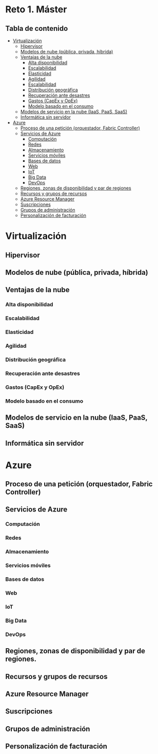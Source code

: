 <link rel="stylesheet" href="styles.css">
<h1>Reto 1. Máster</h1>

## Tabla de contenido
- [Virtualización](#Virtualización)
  - [Hipervisor](#Hipervisor)
  - [Modelos de nube (pública, privada, híbrida)](#Modelos-de-nube-(pública,-privada,-híbrida))
  - [Ventajas de la nube](#Ventajas-de-la-nube)
    - [Alta disponibilidad](#Alta-disponibilidad)
    - [Escalabilidad](#Escalabilidad)
    - [Elasticidad](#Elasticidad)
    - [Agilidad](#Agilidad)
    - [Escalabilidad](#Escalabilidad)
    - [Distribución geográfica](#Distribución-geográfica)
    - [Recuperación ante desastres](#Recuperación-ante-desastres)
    - [Gastos (CapEx y OpEx)](#Gastos-(CapEx-y-OpEx))
    - [Modelo basado en el consumo](#Modelo-basado-en-el-consumo)
  - [Modelos de servicio en la nube (IaaS, PaaS, SaaS)](#Modelos-de-servicio-en-la-nube-(IaaS,-PaaS,-SaaS))
  - [Informática sin servidor](#Informática-sin-servidor)
- [Azure](#Azure)
  - [Proceso de una petición (orquestador, Fabric Controller)](#Proceso-de-una-petición-(orquestador,-Fabric-Controller))
  - [Servicios de Azure](#Servicios-de-Azure)
    - [Computación](#computación)
    - [Redes](#Redes)
    - [Almacenamiento](#Almacenamiento)
    - [Servicios móviles](#Servicios-móviles)
    - [Bases de datos](#Bases-de-datos)
    - [Web](#Web)
    - [IoT](#IoT)
    - [Big Data](#Big-Data)
    - [DevOps](#DevOps)
  - [Regiones, zonas de disponibilidad y par de regiones](#Regiones,-zonas-de-disponibilidad-y-par-de-regiones)
  - [Recursos y grupos de recursos](#Recursos-y-grupos-de-recursos)
  - [Azure Resource Manager](#Azure-Resource-Manager)
  - [Suscripciones](#Suscripciones)
  - [Grupos de administración](#Grupos-de-administración)
  - [Personalización de facturación](#Personalización-de-facturación)


		
# Virtualización
		
## Hipervisor
		
## Modelos de nube (pública, privada, híbrida)
		
## Ventajas de la nube
					
### Alta disponibilidad
			
###  Escalabilidad
			
###  Elasticidad
			
###  Agilidad
			
###  Distribución geográfica
			
###  Recuperación ante desastres

### Gastos (CapEx y OpEx)

### Modelo basado en el consumo
			
			
## Modelos de servicio en la nube (IaaS, PaaS, SaaS)
		
## Informática sin servidor
		
	
# Azure
			
## Proceso de una petición (orquestador, Fabric Controller)
		
## Servicios de Azure
### Computación
### Redes
### Almacenamiento
### Servicios móviles
### Bases de datos
### Web
### IoT
### Big Data
### DevOps
		
## Regiones, zonas de disponibilidad y par de regiones.
		
## Recursos y grupos de recursos
		
## Azure Resource Manager
		
## Suscripciones
		
## Grupos de administración
		
## Personalización de facturación
